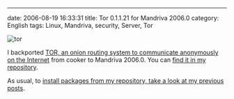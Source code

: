 ---
date: 2006-08-19 16:33:31
title: Tor 0.1.1.21 for Mandriva 2006.0
category: English
tags: Linux, Mandriva, security, Server, Tor

![tor](/uploads/2006/tor.png)

I backported [TOR, an onion routing system to communicate anonymously on the Internet](http://tor.eff.org) from cooker to Mandriva 2006.0. You can [find it in my repository](http://github.com/kdeldycke/mandriva-specs).

As usual, to [install packages from my repository, take a look at my previous posts](http://kevin.deldycke.com/2006/04/new-repository-for-mandriva-2006/).
